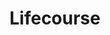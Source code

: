---
layout: project
order: 4
metatitle: Lifecourse ✕ Esten.co
metadescription: A life-planning solution that helps people of all abilities develop a better vision for the future
metaimg: lifecourse-meta.jpg
device: desktop
title: Lifecourse
headline: Uncover and develop a unique vision for your future online
hyperlink: https://www.lifecourseonline.com/
hex: "0266a4"
hex2: "90c4e6"
agency: Lift Interactive
type: Web App & Website
role: Strategy
role2: Design
bug: lifecourse-bug.png
cardbackground: lifecourse-background.png
cardbackgroundalt: Lifecourse supporting graphic of somebody using the app on a Macbook
herographic: lifecourse-herographic.jpg
herographicalt: Personal schedule screenshot of the Lifecourse web application
introimg: lifecourse-1.jpg
introimgalt: Grid of screenshots from various pages of the Lifecourse website
screens1title: Going Digital
screens1description: The team behind Lifecourse came to us with the unique challenge of building a digital application based around the principles of the existing on-paper Lifecourse program. With what a complex system it already was, it was imperative that we not only build this for existing clients but we build it as a learning tool that can on-board new ones.
screens1desktop: lifecourse-screen-1.jpg
screens1desktopalt: Responsive desktop screenshot of the Lifecourse website "features" page
screens2desktop: lifecourse-screen-2.jpg
screens2desktopalt: Responsive desktop screenshot of the Lifecourse website "homepage" page
screens3desktop: lifecourse-screen-3.jpg
screens3desktopalt: Responsive desktop screenshot of the Lifecourse website "pricing" page
bustoutimage: lifecourse-2.jpg
bustoutimagealt: Grid of screenshots from various pages of the Lifecourse web application
screens2title: Onboarding & Usability
screens2description: The majority of strategic thinking for this project revolved around onboarding and usability. Being an application that opens itself up to individuals of all age and abilities, it was key to ensure that each step was simply yet fully explained, followed usability guidelines and seamlessly flowed together.
<!-- screens2linktext: -->
<!-- screens2linkurl: -->
screens2desktop1: lifecourse-app-screen-1.jpg
screens2desktop1alt: Responsive desktop screenshot of the Lifecourse web application "setup your Lifecourse" onboarding step view
screens2desktop2: lifecourse-app-screen-2.jpg
screens2desktop2alt: Responsive desktop screenshot of the Lifecourse web application "social & spirituality" onboarding step view
screens2desktop3: lifecourse-app-screen-3.jpg
screens2desktop3alt: Responsive desktop screenshot of the Lifecourse web application "dashboard" view
screens2desktop4: lifecourse-app-screen-4.jpg
screens2desktop4alt: Responsive desktop screenshot of the Lifecourse web application "schedule" calendar view
screens2desktop5: lifecourse-app-screen-5.jpg
screens2desktop5alt: Responsive desktop screenshot of the Lifecourse web application "places" map view
screens2desktop6: lifecourse-app-screen-6.jpg
screens2desktop6alt: Responsive desktop screenshot of the Lifecourse web application "goal" making view
screens3title: Our Solution
<!-- screens3blockquote: -->
screens3description: The final designs feature intuitive layouts that put a focus on readability and legibility. Smart colour application guides users eyes through the design and assists in making visual connections to the "areas of life" users are focusing on.
<!-- screens3linktext: -->
<!-- screens3linkurl: -->
outroimage: lifecourse-3.jpg
outroimagealt: Grid of screenshots from various pages of the Lifecourse web application
svg-box: "0 0 170 45"
svg-path: "M67.7918922,19.6015316 C71.4968379,19.6015316 73.7146756,20.8365135 75.5395646,22.6333348 L72.7884392,25.8049928 C71.2722957,24.4296721 69.7285683,23.587155 67.7633405,23.587155 C64.4513436,23.587155 62.0655831,26.3382805 62.0655831,29.7068968 L62.0655831,29.7630324 C62.0655831,33.1316487 64.3947241,35.9384258 67.7633405,35.9384258 C70.00973,35.9384258 71.3850507,35.0402571 72.9287781,33.6368686 L75.6799035,36.4160618 C73.6585401,38.5772801 71.4126346,39.925017 67.6230016,39.925017 C61.840557,39.925017 57.5461881,35.4612737 57.5461881,29.818684 L57.5461881,29.7630324 C57.5461881,24.1770621 61.7558698,19.6015316 67.7918922,19.6015316 Z M86.7676406,19.6015316 C92.830763,19.6015316 97.1817513,24.1209266 97.1817513,29.7068968 L97.1817513,29.7630324 C97.1817513,35.3494865 92.7751114,39.925017 86.7115051,39.925017 C80.6483828,39.925017 76.2973944,35.4056221 76.2973944,29.818684 L76.2973944,29.7630324 C76.2973944,24.1770621 80.7050022,19.6015316 86.7676406,19.6015316 Z M103.638306,19.9383449 L103.638306,31.0546337 C103.638306,34.2538756 105.238653,35.910358 107.877024,35.910358 C110.515878,35.910358 112.116225,34.3100112 112.116225,31.1944886 L112.116225,19.9383449 L116.438177,19.9383449 L116.438177,31.026082 C116.438177,36.9769333 113.098597,39.8964653 107.821372,39.8964653 C102.543663,39.8964653 99.3153858,36.9493494 99.3153858,31.1664209 L99.3153858,19.9383449 L103.638306,19.9383449 Z M144.650642,19.6576672 C147.513555,19.6576672 149.956418,20.5563198 151.94923,22.1556987 L149.703325,25.412044 C147.962639,24.2056138 146.250505,23.4753679 144.594506,23.4753679 C142.938508,23.4753679 142.067923,24.2331977 142.067923,25.1875019 L142.067923,25.2436374 C142.067923,26.5347548 142.909956,26.9562553 146.307124,27.8263562 C150.292748,28.8643798 152.538169,30.29632 152.538169,33.7215558 L152.538169,33.7772074 C152.538169,37.6786275 149.562986,39.8688815 145.324269,39.8688815 C142.348601,39.8688815 139.34535,38.8294061 136.987173,36.7248073 L139.541824,33.6649364 C141.310093,35.1244604 143.162566,36.0506968 145.408472,36.0506968 C147.176741,36.0506968 148.243801,35.3494865 148.243801,34.198224 L148.243801,34.1420885 C148.243801,33.0474454 147.56969,32.4856061 144.285277,31.643573 C140.327721,30.6331332 137.77307,29.5384902 137.77307,25.6370701 L137.77307,25.5804507 C137.77307,22.0158438 140.635983,19.6576672 144.650642,19.6576672 Z M169.718065,19.9383449 L169.718065,23.7841133 L159.191199,23.7841133 L159.191199,27.7702207 L168.455499,27.7702207 L168.455499,31.6155052 L159.191199,31.6155052 L159.191199,35.7419514 L169.858403,35.7419514 L169.858403,39.5877198 L154.89683,39.5877198 L154.89683,19.9383449 L169.718065,19.9383449 Z M4.32243664,19.9383449 L4.32243664,35.658232 L14.1190563,35.658232 L14.1190563,39.5877198 L2.30926389e-14,39.5877198 L2.30926389e-14,19.9383449 L4.32243664,19.9383449 Z M20.491892,19.9383449 L20.491892,39.5877198 L16.1689714,39.5877198 L16.1689714,19.9383449 L20.491892,19.9383449 Z M38.9624206,19.9383449 L38.9624206,23.8683167 L28.3232839,23.8683167 L28.3232839,28.0508984 L37.6993709,28.0508984 L37.6993709,31.9808701 L28.3232839,31.9808701 L28.3232839,39.5877198 L24.0008472,39.5877198 L24.0008472,19.9383449 L38.9624206,19.9383449 Z M55.8330863,19.9383449 L55.8330863,23.7841133 L45.3062206,23.7841133 L45.3062206,27.7702207 L54.5700366,27.7702207 L54.5700366,31.6155052 L45.3062206,31.6155052 L45.3062206,35.7419514 L55.9734251,35.7419514 L55.9734251,39.5877198 L41.0118518,39.5877198 L41.0118518,19.9383449 L55.8330863,19.9383449 Z M128.426019,19.9383449 C130.923567,19.9383449 132.861211,20.6400391 134.152328,21.9316405 C135.246971,23.0262835 135.836394,24.5704948 135.836394,26.4229677 L135.836394,26.4791032 C135.836394,29.6507613 134.123776,31.643573 131.625261,32.5698094 L136.425817,39.5877198 L131.373135,39.5877198 L127.162001,33.3000554 L123.765317,33.3000554 L123.765317,39.5877198 L119.442881,39.5877198 L119.442881,19.9383449 L128.426019,19.9383449 Z M86.7115051,23.587155 C83.2306177,23.587155 80.8167894,26.3382805 80.8167894,29.7068968 L80.8167894,29.7630324 C80.8167894,33.1316487 83.2862693,35.9384258 86.7676406,35.9384258 C90.2480442,35.9384258 92.6623563,33.1873003 92.6623563,29.818684 L92.6623563,29.7630324 C92.6623563,26.3948999 90.1923926,23.587155 86.7115051,23.587155 Z M128.060654,23.8402489 L123.765317,23.8402489 L123.765317,29.4828386 L128.144857,29.4828386 C130.250424,29.4828386 131.456854,28.3596438 131.456854,26.7036454 L131.456854,26.6475099 C131.456854,24.7945531 130.166221,23.8402489 128.060654,23.8402489 Z M53.4366794,8.03228705 C54.892816,8.03228705 55.8379256,8.75285447 56.4684825,9.5934358 L56.4684825,8.19779011 L57.6241004,8.19779011 L57.6241004,14.6078881 C57.6241004,15.8085112 57.2640587,16.7241012 56.6335017,17.3546582 C55.9434217,18.0452222 54.9073338,18.3902622 53.6762233,18.3902622 C52.3851059,18.3902622 51.1844828,18.0302204 50.1488789,17.309653 L50.6739397,16.4090647 C51.5595263,17.0546234 52.550125,17.3996634 53.6617055,17.3996634 C55.3728716,17.3996634 56.4839682,16.4540699 56.4839682,14.6374077 L56.4839682,13.7218177 C55.8079221,14.622406 54.8618447,15.3579751 53.4366794,15.3579751 C51.575012,15.3579751 49.7888371,13.9623294 49.7888371,11.7251346 L49.7888371,11.6951311 C49.7888371,9.42841666 51.5895298,8.03228705 53.4366794,8.03228705 Z M82.0696766,8.03228705 C84.3663945,8.03228705 85.6875154,9.86395103 85.6875154,12.1301815 C85.6875154,12.2806828 85.6875154,12.3706933 85.6720297,12.5057089 L79.5174452,12.5057089 C79.6824643,14.1868716 80.8680857,15.132949 82.2501814,15.132949 C83.3157888,15.132949 84.0663597,14.6974147 84.6969167,14.0368542 L85.4174841,14.6824129 C84.6369097,15.5529977 83.6908323,16.1385495 82.219694,16.1385495 C80.0879952,16.1385495 78.3468256,14.502392 78.3468256,12.100662 L78.3468256,12.0706585 C78.3468256,9.83394755 79.9229761,8.03228705 82.0696766,8.03228705 Z M3.97739663,8.03228705 C5.44901887,8.03228705 6.36412497,8.64784229 7.08566023,9.41341493 L6.3200876,10.2239928 C5.70404843,9.57843406 5.0134845,9.05337318 3.96287882,9.05337318 C2.38624441,9.05337318 1.18562133,10.3890119 1.18562133,12.0556568 L1.18562133,12.0856602 C1.18562133,13.7668229 2.41673181,15.1029455 4.03788751,15.1029455 C5.02897016,15.1029455 5.7945428,14.6078881 6.40961411,13.9468438 L7.14518326,14.6374077 C6.36412497,15.5079925 5.43401713,16.1385495 3.97739663,16.1385495 C1.71116614,16.1385495 9.23705556e-14,14.2923677 9.23705556e-14,12.1156637 L9.23705556e-14,12.0856602 C9.23705556e-14,9.89347058 1.71116614,8.03228705 3.97739663,8.03228705 Z M20.6293273,8.09229401 C21.7254221,8.09229401 22.5655195,8.37781098 23.1365535,8.94787708 C23.6616143,9.47342188 23.9321296,10.2239928 23.9321296,11.2145915 L23.9321296,15.9585286 L22.8215169,15.9585286 L22.8215169,14.787909 C22.2809704,15.4929908 21.3798982,16.1235477 20.013772,16.1235477 C18.5731211,16.1235477 17.1169846,15.2979682 17.1169846,13.7068159 L17.1169846,13.6768125 C17.1169846,12.040655 18.467625,11.1700702 20.4347886,11.1700702 C21.4249034,11.1700702 22.1304691,11.3050859 22.8215169,11.5001085 L22.8215169,11.2295932 C22.8215169,9.83394755 21.9654499,9.11338014 20.5088294,9.11338014 C19.5937233,9.11338014 18.8731559,9.35340797 18.1521046,9.68344623 L17.8070646,8.73785273 C18.6626477,8.34732358 19.5037129,8.09229401 20.6293273,8.09229401 Z M33.4374252,5.85558307 L33.4374252,8.19779011 L35.8996461,8.19779011 L35.8996461,9.21839231 L33.4374252,9.21839231 L33.4374252,13.7518212 C33.4374252,14.6974147 33.96297,15.0429386 34.7430604,15.0429386 C35.1340735,15.0429386 35.4641118,14.9679299 35.8696427,14.7724234 L35.8696427,15.763506 C35.4641118,15.9735304 35.0285774,16.0935443 34.4735131,16.0935443 C33.2269169,16.0935443 32.2818073,15.477989 32.2818073,13.9018385 L32.2818073,9.21839231 L31.2002303,9.21839231 L31.2002303,8.19779011 L32.2818073,8.19779011 L32.2818073,5.85558307 L33.4374252,5.85558307 Z M65.6737434,5.85558307 L65.6737434,8.19779011 L68.1359643,8.19779011 L68.1359643,9.21839231 L65.6737434,9.21839231 L65.6737434,13.7518212 C65.6737434,14.6974147 66.1992882,15.0429386 66.9793786,15.0429386 C67.3703917,15.0429386 67.70043,14.9679299 68.104993,14.7724234 L68.104993,15.763506 C67.70043,15.9735304 67.2648956,16.0935443 66.7098312,16.0935443 C65.4632351,16.0935443 64.5176416,15.477989 64.5176416,13.9018385 L64.5176416,9.21839231 L63.4365485,9.21839231 L63.4365485,8.19779011 L64.5176416,8.19779011 L64.5176416,5.85558307 L65.6737434,5.85558307 Z M38.9028976,8.19779011 L38.9028976,15.9590125 L37.7467958,15.9590125 L37.7467958,8.19779011 L38.9028976,8.19779011 Z M45.1034552,8.03228705 C46.9796405,8.03228705 48.0757353,9.29340101 48.0757353,11.1400667 L48.0757353,15.9585286 L46.9196335,15.9585286 L46.9196335,11.4250998 C46.9196335,9.98396495 46.1395431,9.08337666 44.7734169,9.08337666 C43.4368103,9.08337666 42.4462116,10.0589736 42.4462116,11.5151102 L42.4462116,15.9585286 L41.2905938,15.9585286 L41.2905938,8.19779011 L42.4462116,8.19779011 L42.4462116,9.54843058 C42.9572386,8.70784925 43.7673325,8.03228705 45.1034552,8.03228705 Z M30.419172,8.06229053 L30.419172,9.30791882 L30.3286777,9.30791882 C28.6325133,9.30791882 27.2513854,10.5245115 27.2513854,12.8662346 L27.2513854,15.9585286 L26.0957675,15.9585286 L26.0957675,8.19779011 L27.2513854,8.19779011 L27.2513854,10.2239928 C27.8219354,8.93335927 28.9480337,8.00228357 30.419172,8.06229053 Z M9.90889079,5 L9.90889079,9.54843058 C10.4199178,8.70784925 11.2300117,8.03228705 12.5661344,8.03228705 C14.4423196,8.03228705 15.5384145,9.29340101 15.5384145,11.1400667 L15.5384145,15.9585286 L14.3823127,15.9585286 L14.3823127,11.4250998 C14.3823127,9.98396495 13.6022222,9.08337666 12.2360961,9.08337666 C10.8994895,9.08337666 9.90889079,10.0589736 9.90889079,11.5151102 L9.90889079,15.9585286 L8.75327294,15.9585286 L8.75327294,5 L9.90889079,5 Z M71.0342036,5 L71.0342036,9.54843058 C71.5447466,8.70784925 72.3553245,8.03228705 73.6909632,8.03228705 C75.5671485,8.03228705 76.6632433,9.29340101 76.6632433,11.1400667 L76.6632433,15.9585286 L75.5076255,15.9585286 L75.5076255,11.4250998 C75.5076255,9.98396495 74.7270511,9.08337666 73.3614089,9.08337666 C72.0248023,9.08337666 71.0342036,10.0589736 71.0342036,11.5151102 L71.0342036,15.9585286 L69.8781018,15.9585286 L69.8781018,5 L71.0342036,5 Z M20.5543186,12.0251693 C19.098182,12.0251693 18.2876042,12.6557263 18.2876042,13.6318072 L18.2876042,13.6618107 C18.2876042,14.6374077 19.1881925,15.2079577 20.2387981,15.2079577 C21.6649312,15.2079577 22.8360347,14.3373729 22.8360347,13.1062624 L22.8360347,12.3556915 C22.2654847,12.1901885 21.4999121,12.0251693 20.5543186,12.0251693 Z M53.6617055,9.05337318 C52.1900833,9.05337318 50.9744585,10.0739754 50.9744585,11.6651276 L50.9744585,11.6951311 C50.9744585,13.2562798 52.2200868,14.3373729 53.6617055,14.3373729 C55.1323599,14.3373729 56.5139717,13.2712816 56.5139717,11.7101328 L56.5139717,11.6801293 C56.5139717,10.0889771 55.1323599,9.05337318 53.6617055,9.05337318 Z M82.0396731,9.00836796 C80.6885487,9.00836796 79.6679465,10.1339823 79.5174452,11.6501259 L84.5164119,11.6501259 C84.396398,10.2389945 83.5858201,9.00836796 82.0396731,9.00836796 Z M38.992908,5.22502609 L38.992908,6.50114179 L37.6717871,6.50114179 L37.6717871,5.22502609 L38.992908,5.22502609 Z"
---